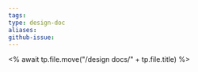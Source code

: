 ```yaml
---
tags: 
type: design-doc
aliases: 
github-issue:
---
```

<% await tp.file.move("/design docs/" + tp.file.title) %>
